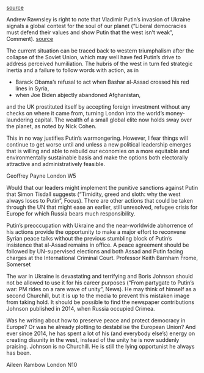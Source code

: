 [source](https://amp.theguardian.com/theobserver/commentisfree/2022/mar/06/letters-the-roots-of-vladimir-putins-invasion-ambitions)

Andrew Rawnsley is right to note that Vladimir Putin’s invasion of Ukraine
signals a global contest for the soul of our planet (“Liberal democracies must
defend their values and show Putin that the west isn’t weak”, Comment).
[source](https://www.theguardian.com/commentisfree/2022/feb/27/liberal-democracies-must-defend-their-values-and-show-putin-that-the-west-isnt-weak)

The current situation can be traced back to western triumphalism after the
collapse of the Soviet Union, which may well have fed Putin’s drive to address
perceived humiliation. The hubris of the west in turn fed strategic inertia and
a failure to follow words with action, as in 
- Barack Obama’s refusal to act when Bashar al-Assad crossed his red lines in Syria, 
- when Joe Biden abjectly abandoned Afghanistan,

and the UK prostituted itself by accepting foreign investment without any
checks on where it came from, turning London into the world’s money-laundering
capital. The wealth of a small global elite now holds sway over the planet, as
noted by Nick Cohen.

This in no way justifies Putin’s warmongering. However, I fear things will
continue to get worse until and unless a new political leadership emerges that
is willing and able to rebuild our economies on a more equitable and
environmentally sustainable basis and make the options both electorally
attractive and administratively feasible. 

Geoffrey Payne London W5

Would that our leaders might implement the punitive sanctions against Putin
that Simon Tisdall suggests (“Timidity, greed and sloth: why the west always
loses to Putin”, Focus). There are other actions that could be taken through
the UN that might ease an earlier, still unresolved, refugee crisis for Europe
for which Russia bears much responsibility.

Putin’s preoccupation with Ukraine and the near-worldwide abhorrence of his
actions provide the opportunity to make a major effort to reconvene Syrian
peace talks without the previous stumbling block of Putin’s insistence that
al-Assad remains in office. A peace agreement should be followed by
UN-supervised elections and both Assad and Putin facing charges at the
International Criminal Court. Professor Keith Barnham Frome, Somerset

The war in Ukraine is devastating and terrifying and Boris Johnson should not
be allowed to use it for his career purposes (“From partygate to Putin’s war:
PM rides on a rare wave of unity”, News). He may think of himself as a second
Churchill, but it is up to the media to prevent this mistaken image from taking
hold. It should be possible to find the newspaper contributions Johnson
published in 2014, when Russia occupied Crimea.

Was he writing about how to preserve peace and protect democracy in Europe? Or
was he already plotting to destabilise the European Union? And ever since 2014,
he has spent a lot of his (and everybody else’s) energy on creating disunity in
the west, instead of the unity he is now suddenly praising. Johnson is no
Churchill. He is still the lying opportunist he always has been. 

Aileen Rambow
London N10

